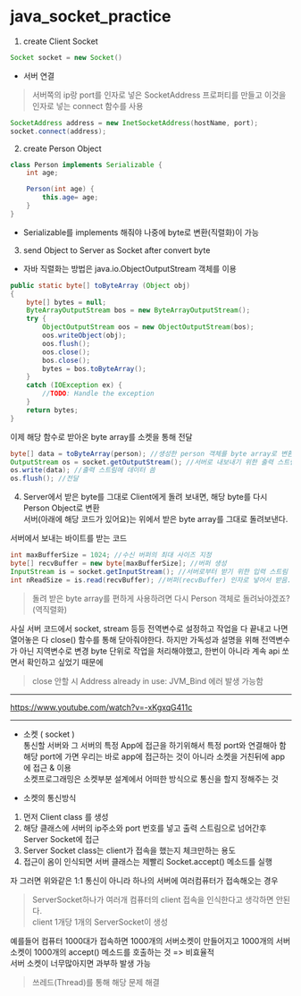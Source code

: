 # java_socket_practice
1. create Client Socket  

```java
Socket socket = new Socket()
```  
* 서버 연결  
> 서버쪽의 ip랑 port를 인자로 넣은 SocketAddress 프로퍼티를 만들고 이것을 인자로 넣는 connect 함수를 사용  
 
```java
SocketAddress address = new InetSocketAddress(hostName, port);
socket.connect(address);
```  
  
  
2. create Person Object
```java
class Person implements Serializable {
    int age;

    Person(int age) {
        this.age= age;
    }
}
```
- Serializable를 implements 해줘야 나중에 byte로 변환(직렬화)이 가능
  
  
3. send Object to Server as Socket after convert byte  
 - 자바 직렬화는 방법은 java.io.ObjectOutputStream 객체를 이용  

```java
public static byte[] toByteArray (Object obj)
{
    byte[] bytes = null;
    ByteArrayOutputStream bos = new ByteArrayOutputStream();
    try {
        ObjectOutputStream oos = new ObjectOutputStream(bos);
        oos.writeObject(obj);
        oos.flush();
        oos.close();
        bos.close();
        bytes = bos.toByteArray();
    }
    catch (IOException ex) {
        //TODO: Handle the exception
    }
    return bytes;
}
```  
이제 해당 함수로 받아온 byte array를 소켓을 통해 전달  
```java
byte[] data = toByteArray(person); //생성한 person 객체를 byte array로 변환
OutputStream os = socket.getOutputStream(); //서버로 내보내기 위한 출력 스트림 뚫음
os.write(data); //출력 스트림에 데이터 씀
os.flush(); //전달
```  
  
  
4. Server에서 받은 byte를 그대로 Client에게 돌려 보내면, 해당 byte를 다시 Person Object로 변환  
서버(아래에 해당 코드가 있어요)는 위에서 받은 byte array를 그대로 돌려보낸다.  
  
서버에서 보내는 바이트를 받는 코드
```java
int maxBufferSize = 1024; //수신 버퍼의 최대 사이즈 지정
byte[] recvBuffer = new byte[maxBufferSize]; //버퍼 생성
InputStream is = socket.getInputStream(); //서버로부터 받기 위한 입력 스트림 뚫음
int nReadSize = is.read(recvBuffer); //버퍼(recvBuffer) 인자로 넣어서 받음. 반환 값은 받아온 size
```
> 돌려 받은 byte array를 편하게 사용하려면 다시 Person 객체로 돌려놔야겠죠?(역직렬화)

사실 서버 코드에서 socket, stream 등등 전역변수로 설정하고 작업을 다 끝내고 나면열어놓은 다 close() 함수를 통해 닫아줘야한다.
하지만 가독성과 설명을 위해 전역변수가 아닌 지역변수로 변경
byte 단위로 작업을 처리해야했고, 한번이 아니라 계속 api 쏘면서 확인하고 싶었기 때문에

> close 안할 시 Address already in use: JVM_Bind 에러 발생 가능함
  

---

https://www.youtube.com/watch?v=-xKgxqG411c

  
  
---
  
- 소켓 ( socket )  
통신할 서버와 그 서버의 특정 App에 접근을 하기위해서 특정 port와 연결해아 함   
해당 port에 가면 우리는 바로 app에 접근하는 것이 아니라 소켓을 거친뒤에 app에 접근 & 이용  
소켓프로그래밍은 소켓부분 설계에서 어떠한 방식으로 통신을 할지 정해주는 것   
  
- 소켓의 통신방식  
1. 먼저 Client class 를 생성
2. 해당 클래스에 서버의 ip주소와 port 번호를 넣고 출력 스트림으로 넘어간후 Server Socket에 접근
3. Server Socket class는 client가 접속을 했는지 체크만하는 용도
4. 접근이 옴이 인식되면 서버 클래스는 제빨리 Socket.accept() 메소드를 실행
  
자 그러면 위와같은 1:1 통신이 아니라 하나의 서버에 여러컴퓨터가 접속해오는 경우  
> ServerSocket하나가 여러개 컴퓨터의 client 접속을 인식한다고 생각하면 안된다.  
> client 1개당 1개의 ServerSocket이 생성  
   
예를들어 컴퓨터 1000대가 접속하면 1000개의 서버소켓이 만들어지고 1000개의 서버소켓이 1000개의 accept() 메소드를 호출하는 것 => 비효율적  
서버 소켓이 너무많아지면 과부하 발생 가능
> 쓰레드(Thread)를 통해 해당 문제 해결
